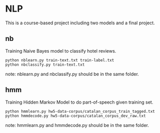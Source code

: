 # NLP
This is a course-based project including two models and a final project.

## nb
Training Naive Bayes model to classify hotel reviews.
```
python nblearn.py train-text.txt train-label.txt
python nbclassify.py train-text.txt
```
note: nblearn.py and nbclassify.py should be in the same folder.
## hmm
Training Hidden Markov Model to do part-of-speech given training set.
```
python hmmlearn.py hw5-data-corpus/catalan_corpus_train_tagged.txt
python hmmdecode.py hw5-data-corpus/catalan_corpus_dev_raw.txt
```
note: hmmlearn.py and hmmdecode.py should be in the same folder.
